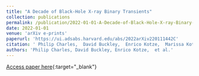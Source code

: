 ```yaml
---
title: "A Decade of Black-Hole X-ray Binary Transients"
collection: publications
permalink: /publication/2022-01-01-A-Decade-of-Black-Hole-X-ray-Binary-Transients
date: 2022-01-01
venue: 'arXiv e-prints'
paperurl: 'https://ui.adsabs.harvard.edu/abs/2022arXiv220111442C'
citation: ' Philip Charles,  David Buckley,  Enrico Kotze,  Marissa Kotze,  Jessymol Thomas,  Poshak Gandhi,  John Paice,  Jean-Pierre Lasota,  James Matthews,  James Steiner, &quot;A Decade of Black-Hole X-ray Binary Transients.&quot; arXiv e-prints, 2022.'
authors: 'Philip Charles, David Buckley, Enrico Kotze,  et al.'
---
```

[Access paper here](https://ui.adsabs.harvard.edu/abs/2022arXiv220111442C){:target="_blank"}
